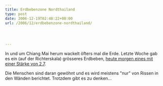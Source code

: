```yaml
---
title: Erdbebenzone Nordthailand
type: post
date: 2006-12-19T02:48:22+00:00
url: /2006/12/erdbebenzone-nordthailand/




---
```

In und um Chiang Mai herum wackelt öfters mal die Erde. Letzte Woche gab es ein (auf der Richterskala) grösseres Erdbeben, [heute morgen eines mit einer Stärke von 2.7][1].

Die Menschen sind daran gewöhnt und es wird meistens "nur" von Rissen in den Wänden berichtet. Trotzdem gibt es zu denken...

 [1]: http://www.nationmultimedia.com/breakingnews/read.php?newsid=30021940
